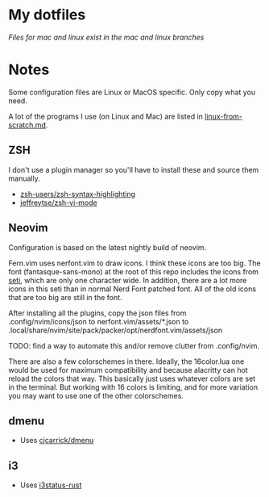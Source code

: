 # My dotfiles

_Files for mac and linux exist in the mac and linux branches_

# Notes

Some configuration files are Linux or MacOS specific. Only copy what you need.

A lot of the programs I use (on Linux and Mac) are listed in
[linux-from-scratch.md](linux-from-scratch.md).

## ZSH

I don't use a plugin manager so you'll have to install these and source them
manually.

- [zsh-users/zsh-syntax-highlighting](https://github.com/zsh-users/zsh-syntax-highlighting)
- [jeffreytse/zsh-vi-mode](https://github.com/jeffreytse/zsh-vi-mode)

## Neovim

Configuration is based on the latest nightly build of neovim.

Fern.vim uses nerfont.vim to draw icons. I think these icons are too big. The
font (fantasque-sans-mono) at the root of this repo includes the icons from
[seti](https://github.com/jesseweed/seti-ui/tree/master/styles/_fonts/seti),
which are only one character wide. In addition, there are a lot more icons in
this seti than in normal Nerd Font patched font. All of the old icons that are
too big are still in the font.

After installing all the plugins, copy the json files from
.config/nvim/icons/json to nerfont.vim/assets/*.json to
.local/share/nvim/site/pack/packer/opt/nerdfont.vim/assets/json

TODO: find a way to automate this and/or remove clutter from .config/nvim.

There are also a few colorschemes in there. Ideally, the 16color.lua one would
be used for maximum compatibility and because alacritty can hot reload the
colors that way. This basically just uses whatever colors are set in the
terminal. But working with 16 colors is limiting, and for more variation you may
want to use one of the other colorschemes.

## dmenu

- Uses [cjcarrick/dmenu](https://github.com/cjcarrick/dmenu)

## i3

- Uses [i3status-rust](https://github.com/greshake/i3status-rust)

